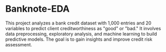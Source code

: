 # Banknote-EDA
This project analyzes a bank credit dataset with 1,000 entries and 20 variables to predict client creditworthiness as "good" or "bad." It involves data preprocessing, exploratory analysis, and machine learning to build predictive models. The goal is to gain insights and improve credit risk assessment.
